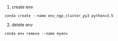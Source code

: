 
1. create env

```
conda create --name env_ngp_cluster_py3 python=3.5
```


2. delete env

```
conda env remove --name myenv
```

